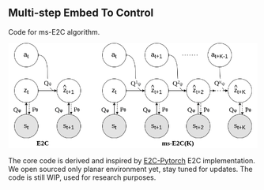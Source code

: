 ## Multi-step Embed To Control

Code for ms-E2C algorithm.

![Graphical Models](resources/Graphical_models.png)

The core code is derived and inspired by [E2C-Pytorch](https://github.com/tung-nd/E2C-pytorch) E2C implementation. We open sourced only planar environment yet, stay tuned for updates. The code is still WIP, used for research purposes.
